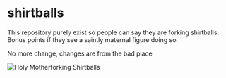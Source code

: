 # shirtballs
This repository purely exist so people can say they are forking shirtballs.
Bonus points if they see a saintly maternal figure doing so.

No more change, changes are from the bad place

![Holy Motherforking Shirtballs](https://media1.tenor.com/images/5ff67177d1e7e54f61915d4bff6daf31/tenor.gif?itemid=10603389)
